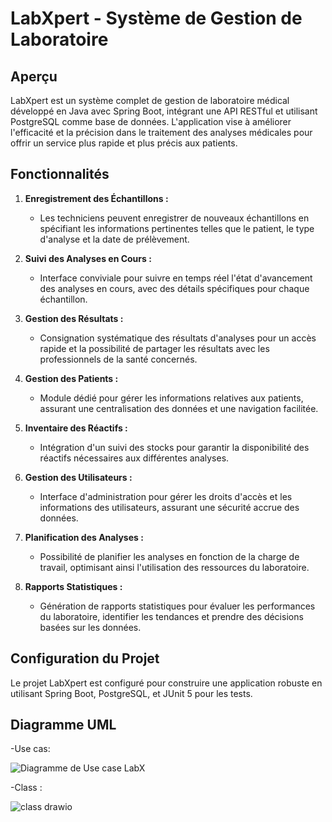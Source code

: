 # LabXpert - Système de Gestion de Laboratoire

## Aperçu
LabXpert est un système complet de gestion de laboratoire médical développé en Java avec Spring Boot, intégrant une API RESTful et utilisant PostgreSQL comme base de données. L'application vise à améliorer l'efficacité et la précision dans le traitement des analyses médicales pour offrir un service plus rapide et plus précis aux patients.

## Fonctionnalités

1. **Enregistrement des Échantillons :**
   - Les techniciens peuvent enregistrer de nouveaux échantillons en spécifiant les informations pertinentes telles que le patient, le type d'analyse et la date de prélèvement.

2. **Suivi des Analyses en Cours :**
   - Interface conviviale pour suivre en temps réel l'état d'avancement des analyses en cours, avec des détails spécifiques pour chaque échantillon.

3. **Gestion des Résultats :**
   - Consignation systématique des résultats d'analyses pour un accès rapide et la possibilité de partager les résultats avec les professionnels de la santé concernés.

4. **Gestion des Patients :**
   - Module dédié pour gérer les informations relatives aux patients, assurant une centralisation des données et une navigation facilitée.

5. **Inventaire des Réactifs :**
   - Intégration d'un suivi des stocks pour garantir la disponibilité des réactifs nécessaires aux différentes analyses.

6. **Gestion des Utilisateurs :**
   - Interface d'administration pour gérer les droits d'accès et les informations des utilisateurs, assurant une sécurité accrue des données.

7. **Planification des Analyses :**
   - Possibilité de planifier les analyses en fonction de la charge de travail, optimisant ainsi l'utilisation des ressources du laboratoire.

8. **Rapports Statistiques :**
   - Génération de rapports statistiques pour évaluer les performances du laboratoire, identifier les tendances et prendre des décisions basées sur les données.

## Configuration du Projet
Le projet LabXpert est configuré pour construire une application robuste en utilisant Spring Boot, PostgreSQL, et JUnit 5 pour les tests.


## Diagramme UML

-Use cas:

![Diagramme de Use case LabX](https://github.com/HAMZA0707/LabX-Spring-Boot/assets/89112359/af9fd8b6-1690-49e1-811f-47162e0ad665)

-Class :

![class drawio](https://github.com/HAMZA0707/LabX-Spring-Boot/assets/89112359/2a452432-75c7-4ab8-983d-acf284f37cf7)


